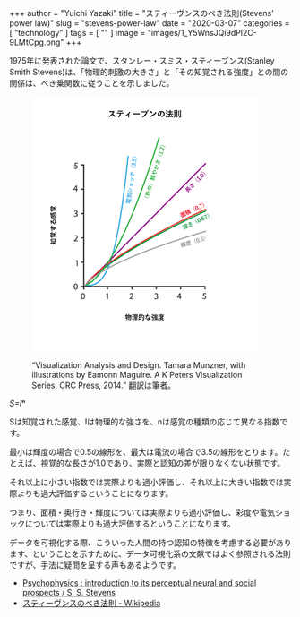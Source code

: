 +++
author = "Yuichi Yazaki"
title = "スティーヴンスのべき法則(Stevens’ power law)"
slug = "stevens-power-law"
date = "2020-03-07"
categories = [
    "technology"
]
tags = [
    ""
]
image = "images/1_Y5WnsJQi9dPl2C-9LMtCpg.png"
+++

1975年に発表された論文で、スタンレー・スミス・スティーブンス(Stanley Smith Stevens)は、「物理的刺激の大きさ」と「その知覚される強度」との間の関係は、べき乗関数に従うことを示しました。

<figure>

![](images/1_Y5WnsJQi9dPl2C-9LMtCpg.png)

<figcaption>

“Visualization Analysis and Design. Tamara Munzner, with illustrations by Eamonn Maguire. A K Peters Visualization Series, CRC Press, 2014.” 翻訳は筆者。

</figcaption>

</figure>

_S=I_**ⁿ**

Sは知覚された感覚、Iは物理的な強さを、nは感覚の種類の応じて異なる指数です。

最小は輝度の場合で0.5の線形を、最大は電流の場合で3.5の線形をとります。たとえば、視覚的な長さが1.0であり、実際と認知の差が限りなくない状態です。

それ以上に小さい指数では実際よりも過小評価し、それ以上に大きい指数では実際よりも過大評価するということになります。

つまり、面積・奥行き・輝度については実際よりも過小評価し、彩度や電気ショックについては実際よりも過大評価するということになります。

データを可視化する際、こういった人間の持つ認知の特徴を考慮する必要があります、ということを示すために、データ可視化系の文献ではよく参照される法則ですが、手法に疑問を呈する声もあるようです。

- [Psychophysics : introduction to its perceptual neural and social prospects / S. S. Stevens](https://www.researchgate.net/publication/44556872_Psychophysics_introduction_to_its_perceptual_neural_and_social_prospects_S_S_Stevens)
- [スティーヴンスのべき法則 - Wikipedia](https://ja.wikipedia.org/wiki/%E3%82%B9%E3%83%86%E3%82%A3%E3%83%BC%E3%83%B4%E3%83%B3%E3%82%B9%E3%81%AE%E3%81%B9%E3%81%8D%E6%B3%95%E5%89%87)
